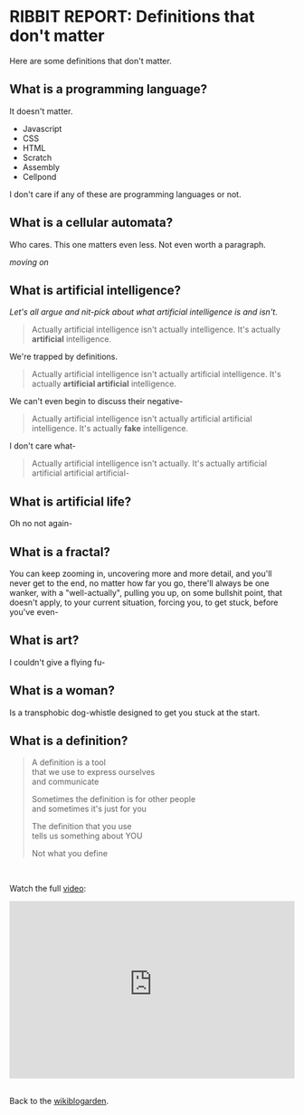 <style>
  .video-container { position: relative; padding-bottom: 56.25%; padding-top: 30px; height: 0; overflow: hidden; }

.video-container iframe, .video-container object, .video-container embed { position: absolute; top: 0; left: 0; width: 100%; height: 100%; }
  </style>

# RIBBIT REPORT: Definitions that don't matter

Here are some definitions that don't matter.

## What is a programming language?

It doesn't matter.

- Javascript
- CSS
- HTML
- Scratch
- Assembly
- Cellpond

I don't care if any of these are programming languages or not.

## What is a cellular automata?

Who cares. This one matters even less. Not even worth a paragraph.

*moving on*

## What is artificial intelligence?

*Let's all argue and nit-pick about what artificial intelligence is and isn't.*

> Actually artificial intelligence isn't actually intelligence. It's actually **artificial** intelligence.

We're trapped by definitions.

> Actually artificial intelligence isn't actually artificial intelligence. It's actually **artificial artificial** intelligence.

We can't even begin to discuss their negative-

> Actually artificial intelligence isn't actually artificial artificial intelligence. It's actually **fake** intelligence.

I don't care what-

> Actually artificial intelligence isn't actually. It's actually artificial artificial artificial artificial-

## What is artificial life?

Oh no not again-

## What is a fractal?

You can keep zooming in, uncovering more and more detail, and you'll never get to the end, no matter how far you go, there'll always be one wanker, with a "well-actually", pulling you up, on some bullshit point, that doesn't apply, to your current situation, forcing you, to get stuck, before you've even-

## What is art?

I couldn't give a flying fu-

## What is a woman?

Is a transphobic dog-whistle designed to get you stuck at the start.

## What is a definition?

> A definition is a tool<br>
> that we use to express ourselves<br>
> and communicate
>
> Sometimes the definition is for other people<br>
> and sometimes it's just for you
>
> The definition that you use<br>
> tells us something about YOU
>
> Not what you define


<br>

Watch the full [video](https://youtu.be/ZMklf0vUl18):

<div class="video-container">
<iframe width="100%" src="https://www.youtube-nocookie.com/embed/ZMklf0vUl18?si=tB9g87pbRRqz_-pc" title="YouTube video player" frameborder="0" allow="accelerometer; autoplay; clipboard-write; encrypted-media; gyroscope; picture-in-picture; web-share" allowfullscreen></iframe>
</div>

<br>

Back to the [wikiblogarden](/wikiblogarden).

